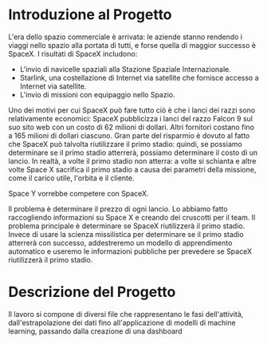 # Introduzione al Progetto

L'era dello spazio commerciale è arrivata: le aziende stanno rendendo i viaggi nello spazio alla portata di tutti, e forse quella di maggior successo è SpaceX. 
I risultati di SpaceX includono: 
- L'invio di navicelle spaziali alla Stazione Spaziale Internazionale.
- Starlink, una costellazione di Internet via satellite che fornisce accesso a Internet via satellite. 
- L'invio di missioni con equipaggio nello Spazio. 

Uno dei motivi per cui SpaceX può fare tutto ciò è che i lanci dei razzi sono relativamente economici: SpaceX pubblicizza i lanci del razzo Falcon 9 sul suo sito web con un costo di 62 milioni di dollari. Altri fornitori costano fino a 165 milioni di dollari ciascuno.
Gran parte del risparmio è dovuto al fatto che SpaceX può talvolta riutilizzare il primo stadio: quindi, se possiamo determinare se il primo stadio atterrerà, possiamo determinare il costo di un lancio. In realtà, a volte il primo stadio non atterra: a volte si schianta e altre volte Space X sacrifica il primo stadio a causa dei parametri della missione, come il carico utile, l'orbita e il cliente. 

Space Y vorrebbe competere con SpaceX. 

Il problema è determinare il prezzo di ogni lancio. 
Lo abbiamo fatto raccogliendo informazioni su Space X e creando dei cruscotti per il team. Il problema principale è determinare se SpaceX riutilizzerà il primo stadio. Invece di usare la scienza missilistica per determinare se il primo stadio atterrerà con successo, addestreremo un modello di apprendimento automatico e useremo le informazioni pubbliche per prevedere se SpaceX riutilizzerà il primo stadio. 


# Descrizione del Progetto 

Il lavoro si compone di diversi file che rappresentano le fasi dell'attività, dall'estrapolazione dei dati fino all'applicazione di modelli di machine learning, passando dalla creazione di una dashboard
